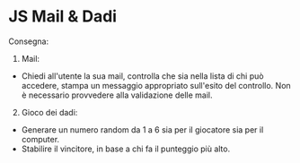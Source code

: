 JS Mail & Dadi
===
Consegna:
1. Mail:
- Chiedi all'utente la sua mail, controlla che sia nella lista di chi può accedere, stampa un messaggio appropriato sull'esito del controllo. Non è necessario provvedere alla validazione delle mail.
2. Gioco dei dadi:
- Generare un numero random da 1 a 6 sia per il giocatore sia per il computer.
- Stabilire il vincitore, in base a chi fa il punteggio più alto.
